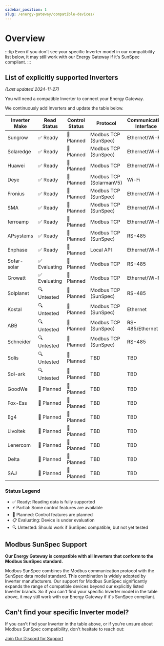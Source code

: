 ```yaml
---
sidebar_position: 1
slug: /energy-gateway/compatible-devices/
---
```


# Overview

:::tip
Even if you don't see your specific Inverter model in our compatibility list below, it may still work with our Energy Gateway if it's SunSpec compliant.
:::

## List of explicitly supported Inverters

_(Last updated 2024-11-27)_

You will need a compatible Inverter to connect your Energy Gateway.

We continuously add Inverters and update the table below.

| Inverter Make | Read Status   | Control Status | Protocol                | Communication Interface | Getting Started     |
| ------------- | ------------- | -------------- | ----------------------- | ----------------------- | ------------------- |
| Sungrow       | ✅ Ready      | 🔄 Planned     | Modbus TCP (SunSpec)    | Ethernet/Wi-Fi          | Coming soon..       |
| Solaredge     | ✅ Ready      | 🔄 Planned     | Modbus TCP (SunSpec)    | Ethernet/Wi-Fi          | [Guide](solaredge.md)       |
| Huawei        | ✅ Ready      | 🔄 Planned     | Modbus TCP              | Ethernet/Wi-Fi          | Coming soon..       |
| Deye          | ✅ Ready      | 🔄 Planned     | Modbus TCP (SolarmanV5) | Wi-Fi                   | Coming soon..       |
| Fronius       | ✅ Ready      | 🔄 Planned     | Modbus TCP (SunSpec)    | Ethernet/Wi-Fi          | Coming soon..       |
| SMA           | ✅ Ready      | 🔄 Planned     | Modbus TCP (SunSpec)    | Ethernet/Wi-Fi          | Coming soon..       |
| ferroamp      | ✅ Ready      | 🔄 Planned     | Modbus TCP              | Ethernet/Wi-Fi          | Coming soon..       |
| APsystems     | ✅ Ready      | 🔄 Planned     | Modbus TCP (SunSpec)    | RS-485                  | Coming soon..       |
| Enphase       | ✅ Ready      | 🔄 Planned     | Local API               | Ethernet/Wi-Fi          | [Guide](enphase.md) |
| Sofar-solar   | ✅ Evaluating | 🔄 Planned     | Modbus TCP              | RS-485                  | Coming soon..       |
| Growatt       | ✅ Evaluating | 🔄 Planned     | Modbus TCP              | Ethernet/Wi-Fi          | Coming soon..       |
| Solplanet     | 🔍 Untested   | 🔄 Planned     | Modbus TCP (SunSpec)    | RS-485                  | -                   |
| Kostal        | 🔍 Untested   | 🔄 Planned     | Modbus TCP (SunSpec)    | Ethernet                | -                   |
| ABB           | 🔍 Untested   | 🔄 Planned     | Modbus TCP (SunSpec)    | RS-485/Ethernet         | -                   |
| Schneider     | 🔍 Untested   | 🔄 Planned     | Modbus TCP (SunSpec)    | RS-485                  | -                   |
| Solis         | 🔍 Untested   | 🔄 Planned     | TBD                     | TBD                     | -                   |
| Sol-ark       | 🔍 Untested   | 🔄 Planned     | TBD                     | TBD                     | -                   |
| GoodWe        | 🔄 Planned    | 🔄 Planned     | TBD                     | TBD                     | -                   |
| Fox-Ess       | 🔄 Planned    | 🔄 Planned     | TBD                     | TBD                     | -                   |
| Eg4           | 🔄 Planned    | 🔄 Planned     | TBD                     | TBD                     | -                   |
| Livoltek      | 🔄 Planned    | 🔄 Planned     | TBD                     | TBD                     | -                   |
| Lenercom      | 🔄 Planned    | 🔄 Planned     | TBD                     | TBD                     | -                   |
| Delta         | 🔄 Planned    | 🔄 Planned     | TBD                     | TBD                     | -                   |
| SAJ           | 🔄 Planned    | 🔄 Planned     | TBD                     | TBD                     | -                   |

### Status Legend

- ✅ Ready: Reading data is fully supported
- ⚡ Partial: Some control features are available
- 🔄 Planned: Control features are planned
- 📋 Evaluating: Device is under evaluation
- 🔍 Untested: Should work if SunSpec compatible, but not yet tested

## Modbus SunSpec Support

**Our Energy Gateway is compatible with all Inverters that conform to the Modbus SunSpec standard.**

Modbus SunSpec combines the Modbus communication protocol with the SunSpec data model standard. This combination is widely adopted by Inverter manufacturers. Our support for Modbus SunSpec significantly expands the range of compatible devices beyond our explicitly listed Inverter brands. So if you can't find your specific Inverter model in the table above, it may still work with our Energy Gateway if it's SunSpec compliant.

## Can't find your specific Inverter model?

If you can't find your Inverter in the table above, or if you're unsure about Modbus SunSpec compatibility, don't hesitate to reach out:

<a class="button button--primary" href="https://discord.gg/Sourceful">Join Our Discord for Support</a>
